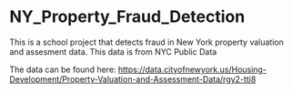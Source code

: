 # NY_Property_Fraud_Detection

This is a school project that detects fraud in New York property valuation and assesment data. This data is from NYC Public Data

The data can be found here: https://data.cityofnewyork.us/Housing-Development/Property-Valuation-and-Assessment-Data/rgy2-tti8
